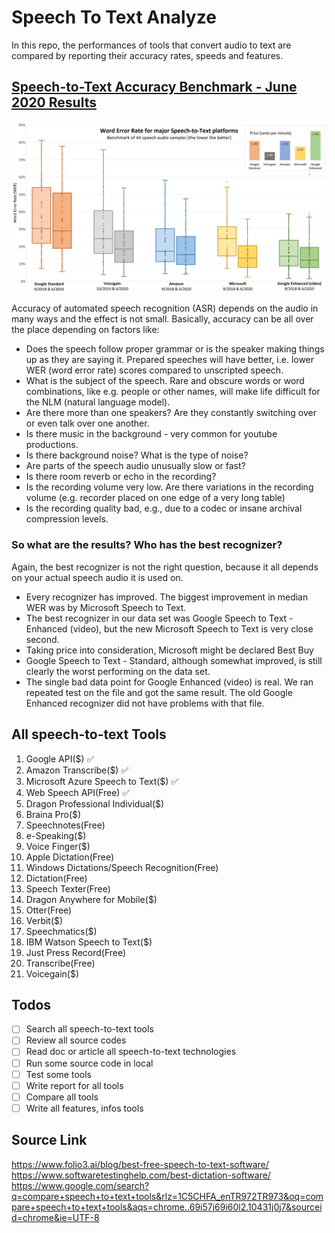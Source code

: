 # Speech To Text Analyze

In this repo, the performances of tools that convert audio to text are compared by reporting their accuracy rates, speeds and features.

## [Speech-to-Text Accuracy Benchmark - June 2020 Results](https://www.voicegain.ai/post/speech-to-text-accuracy-benchmark-june-2020-results)
![Benchmark Test 2020](./assets/benchmark.webp)

Accuracy of automated speech recognition (ASR) depends on the audio in many ways and the effect is not small. Basically, accuracy can be all over the place depending on factors like:
- Does the speech follow proper grammar or is the speaker making things up as they are saying it. Prepared speeches will have better, i.e. lower WER (word error rate) scores compared to unscripted speech.
- What is the subject of the speech. Rare and obscure words or word combinations, like e.g. people or other names, will make life difficult for the NLM (natural language model).
- Are there more than one speakers? Are they constantly switching over or even talk over one another.
- Is there music in the background - very common for youtube productions.
- Is there background noise? What is the type of noise?
- Are parts of the speech audio unusually slow or fast?
- Is there room reverb or echo in the recording?
- Is the recording volume very low. Are there variations in the recording volume (e.g. recorder placed on one edge of a very long table)
- Is the recording quality bad, e.g., due to a codec or insane archival compression levels.

### So what are the results? Who has the best recognizer?
Again, the best recognizer is not the right question, because it all depends on your actual speech audio it is used on.
- Every recognizer has improved. The biggest improvement in median WER was by Microsoft Speech to Text.
- The best recognizer in our data set was Google Speech to Text - Enhanced (video), but the new Microsoft Speech to Text is very close second.
- Taking price into consideration, Microsoft might be declared Best Buy
- Google Speech to Text - Standard, although somewhat improved, is still clearly the worst performing on the data set.    
- The single bad data point for Google Enhanced (video) is real. We ran repeated test on the file and got the same result. The old Google Enhanced recognizer did not have problems with that file.




## All speech-to-text Tools
1. Google API($) ✅
2. Amazon Transcribe($) ✅
3. Microsoft Azure Speech to Text($) ✅
4. Web Speech API(Free) ✅
5. Dragon Professional Individual($)
6. Braina Pro($)
7. Speechnotes(Free)
8. e-Speaking($)
9. Voice Finger($)
10. Apple Dictation(Free)
11. Windows Dictations/Speech Recognition(Free)
12. Dictation(Free)
13. Speech Texter(Free)
14. Dragon Anywhere for Mobile($)
15. Otter(Free)
16. Verbit($)
17. Speechmatics($)
18. IBM Watson Speech to Text($)
19. Just Press Record(Free)
20. Transcribe(Free)
21. Voicegain($)

## Todos
- [ ] Search all speech-to-text tools
- [ ] Review all source codes
- [ ] Read doc or article all speech-to-text technologies
- [ ] Run some source code in local
- [ ] Test some tools
- [ ] Write report for all tools
- [ ] Compare all tools
- [ ] Write all features, infos tools

## Source Link

https://www.folio3.ai/blog/best-free-speech-to-text-software/
https://www.softwaretestinghelp.com/best-dictation-software/
https://www.google.com/search?q=compare+speech+to+text+tools&rlz=1C5CHFA_enTR972TR973&oq=compare+speech+to+text+tools&aqs=chrome..69i57j69i60l2.10431j0j7&sourceid=chrome&ie=UTF-8